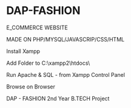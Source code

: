# DAP-FASHION

E_COMMERCE WEBSITE 

MADE ON PHP/MYSQL/JAVASCRIP/CSS/HTML

Install Xampp

Add Folder to C:\xampp2\htdocs\

Run Apache & SQL - from Xampp Control Panel

Browse on Browser




DAP - FASHION
2nd Year B.TECH Project

